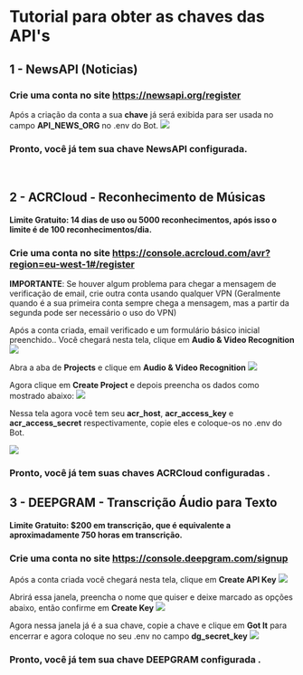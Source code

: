 # Tutorial para obter as chaves das API's

## 1 - NewsAPI (Noticias)

### Crie uma conta no site https://newsapi.org/register

Após a criação da conta a sua **chave** já será exibida para ser usada no campo **API_NEWS_ORG** no .env do Bot.
<img src="https://i.imgur.com/WteuFSj.png">

### Pronto, você já tem sua chave NewsAPI configurada.

<br>

## 2 - ACRCloud - Reconhecimento de Músicas

#### Limite Gratuito: 14 dias de uso ou 5000 reconhecimentos, após isso o limite é de 100 reconhecimentos/dia.

### Crie uma conta no site https://console.acrcloud.com/avr?region=eu-west-1#/register

**IMPORTANTE**: Se houver algum problema para chegar a mensagem de verificação de email, crie outra conta usando qualquer VPN (Geralmente quando é a sua primeira conta sempre chega a mensagem, mas a partir da segunda pode ser necessário o uso do VPN)

Após a conta criada, email verificado e um formulário básico inicial preenchido.. Você chegará nesta tela, clique em **Audio & Video Recognition**
<img src="https://i.imgur.com/CeKSsjO.png"/>

Abra a aba de **Projects** e clique em **Audio & Video Recognition**
<img src="https://i.imgur.com/owgNhyv.png"/>

Agora clique em **Create Project** e depois preencha os dados como mostrado abaixo:
<img src="https://i.imgur.com/530RtLA.png"/>

Nessa tela agora você tem seu **acr_host**, **acr_access_key** e **acr_access_secret** respectivamente, copie eles e coloque-os no .env do Bot.

<img src="https://i.imgur.com/BA8aUA5.png"/>

### Pronto, você já tem suas chaves ACRCloud configuradas .

## 3 - DEEPGRAM - Transcrição Áudio para Texto

#### Limite Gratuito: $200 em transcrição, que é equivalente a aproximadamente 750 horas em transcrição.

### Crie uma conta no site https://console.deepgram.com/signup

Após a conta criada você chegará nesta tela, clique em **Create API Key**
<img src="https://i.imgur.com/2MFfmga.png">

Abrirá essa janela, preencha o nome que quiser e deixe marcado as opções abaixo, então confirme em **Create Key**
<img src="https://i.imgur.com/3YKuyKh.png">

Agora nessa janela já é a sua chave, copie a chave e clique em **Got It** para encerrar e agora coloque no seu .env no campo **dg_secret_key**
<img src="https://i.imgur.com/OSae2lZ.png">


### Pronto, você já tem sua chave DEEPGRAM configurada .


